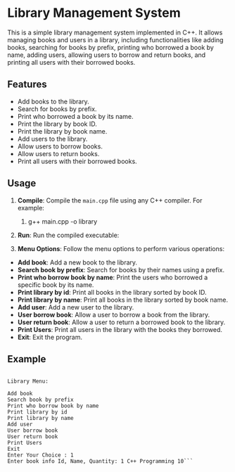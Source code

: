 # Library Management System

This is a simple library management system implemented in C++. It allows managing books and users in a library, including functionalities like adding books, searching for books by prefix, printing who borrowed a book by name, adding users, allowing users to borrow and return books, and printing all users with their borrowed books.

## Features

- Add books to the library.
- Search for books by prefix.
- Print who borrowed a book by its name.
- Print the library by book ID.
- Print the library by book name.
- Add users to the library.
- Allow users to borrow books.
- Allow users to return books.
- Print all users with their borrowed books.

## Usage

1. **Compile**: Compile the `main.cpp` file using any C++ compiler. For example:
   1. g++ main.cpp -o library
2. **Run**: Run the compiled executable:

3. **Menu Options**: Follow the menu options to perform various operations:
- **Add book**: Add a new book to the library.
- **Search book by prefix**: Search for books by their names using a prefix.
- **Print who borrow book by name**: Print the users who borrowed a specific book by its name.
- **Print library by id**: Print all books in the library sorted by book ID.
- **Print library by name**: Print all books in the library sorted by book name.
- **Add user**: Add a new user to the library.
- **User borrow book**: Allow a user to borrow a book from the library.
- **User return book**: Allow a user to return a borrowed book to the library.
- **Print Users**: Print all users in the library with the books they borrowed.
- **Exit**: Exit the program.

## Example

```$ ./library

Library Menu:

Add book
Search book by prefix
Print who borrow book by name
Print library by id
Print library by name
Add user
User borrow book
User return book
Print Users
Exit
Enter Your Choice : 1
Enter book info Id, Name, Quantity: 1 C++ Programming 10```
